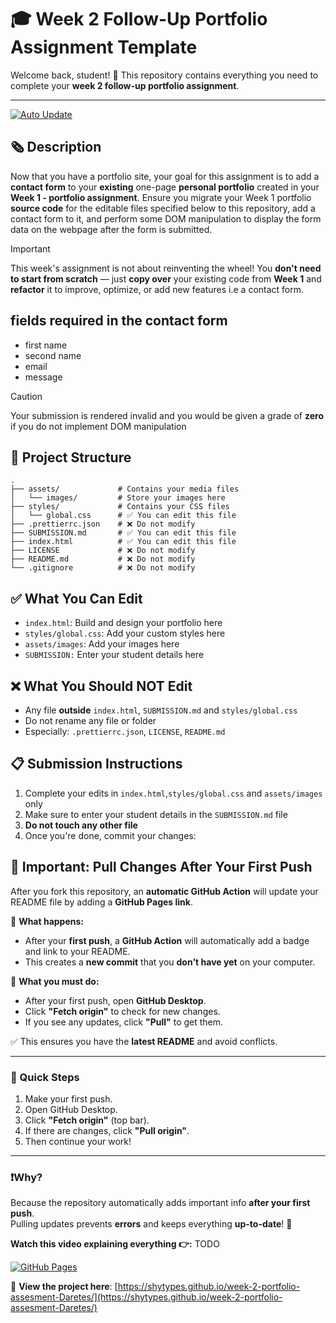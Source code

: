 # 🎓 Week 2 Follow-Up Portfolio Assignment Template

Welcome back, student! 👋
This repository contains everything you need to complete your **week 2 follow-up portfolio assignment**.

---

[![Auto Update](https://img.shields.io/badge/Auto--Update-GitHub%20Actions-blue?logo=github)](https://github.com/features/actions)

## 🗞️ Description

Now that you have a portfolio site, your goal for this assignment is to add a **contact form** to your **existing** one-page **personal portfolio** created in your **Week 1 - portfolio assignment**. Ensure you migrate your Week 1 portfolio **source code** for the editable files specified below to this repository, add a contact form to it, and perform some DOM manipulation to display the form data on the webpage after the form is submitted.

> [!IMPORTANT]
> This week's assignment is not about reinventing the wheel!
> You **don't need to start from scratch** — just **copy over** your existing code from **Week 1** and **refactor** it to improve,
> optimize, or add new features i.e a contact form.

## fields required in the contact form

- first name
- second name
- email
- message

> [!CAUTION]
> Your submission is rendered invalid and you would be given a grade of **zero**
> if you do not implement DOM manipulation

## 📁 Project Structure

```
.
├── assets/             # Contains your media files
│   └── images/         # Store your images here
├── styles/             # Contains your CSS files
│   └── global.css      # ✅ You can edit this file
├── .prettierrc.json    # ❌ Do not modify
├── SUBMISSION.md       # ✅ You can edit this file
├── index.html          # ✅ You can edit this file
├── LICENSE             # ❌ Do not modify
├── README.md           # ❌ Do not modify
└── .gitignore          # ❌ Do not modify
```

## ✅ What You Can Edit

- `index.html`: Build and design your portfolio here
- `styles/global.css`: Add your custom styles here
- `assets/images`: Add your images here
- `SUBMISSION:` Enter your student details here

## ❌ What You Should NOT Edit

- Any file **outside** `index.html`, `SUBMISSION.md` and `styles/global.css`
- Do not rename any file or folder
- Especially: `.prettierrc.json`, `LICENSE`, `README.md`

## 📋 Submission Instructions

1. Complete your edits in `index.html`,`styles/global.css` and `assets/images` only
2. Make sure to enter your student details in the `SUBMISSION.md` file
3. **Do not touch any other file**
4. Once you're done, commit your changes:

## 📢 Important: Pull Changes After Your First Push

After you fork this repository, an **automatic GitHub Action** will update your README file by adding a **GitHub Pages link**.

🔵 **What happens:**

- After your **first push**, a **GitHub Action** will automatically add a badge and link to your README.
- This creates a **new commit** that you **don't have yet** on your computer.

🔵 **What you must do:**

- After your first push, open **GitHub Desktop**.
- Click **"Fetch origin"** to check for new changes.
- If you see any updates, click **"Pull"** to get them.

✅ This ensures you have the **latest README** and avoid conflicts.

---

### 📸 Quick Steps

1. Make your first push.
2. Open GitHub Desktop.
3. Click **"Fetch origin"** (top bar).
4. If there are changes, click **"Pull origin"**.
5. Then continue your work!

---

### ❗Why?

Because the repository automatically adds important info **after your first push**.  
Pulling updates prevents **errors** and keeps everything **up-to-date**! 🚀

**Watch this video explaining everything 👉:** TODO


[![GitHub Pages](https://img.shields.io/badge/GitHub%20Pages-Live-green?logo=github)](https://shytypes.github.io/week-2-portfolio-assesment-Daretes/)


🚀 **View the project here**: [https://shytypes.github.io/week-2-portfolio-assesment-Daretes/](https://shytypes.github.io/week-2-portfolio-assesment-Daretes/)
